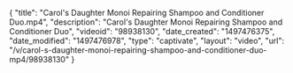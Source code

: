 {
    "title": "Carol's Daughter Monoi Repairing Shampoo and Conditioner Duo.mp4",
    "description": "Carol's Daughter Monoi Repairing Shampoo and Conditioner Duo",
    "videoid": "98938130",
    "date_created": "1497476375",
    "date_modified": "1497476978",
    "type": "captivate",
    "layout": "video",
    "url": "\/v\/carol-s-daughter-monoi-repairing-shampoo-and-conditioner-duo-mp4\/98938130"
}